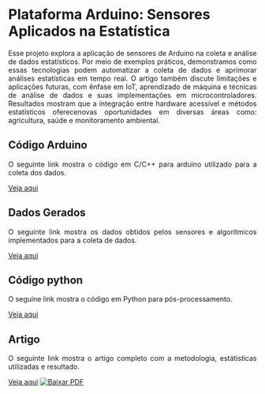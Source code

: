 # Plataforma Arduino: Sensores  Aplicados na Estatística
<div style="text-align: justify;">
Esse projeto explora a aplicação de sensores de Arduino na coleta e análise de dados estatísticos. Por meio de exemplos práticos, demonstramos como essas tecnologias podem automatizar a coleta de dados e aprimorar análises estatísticas em tempo real. O artigo também discute limitações e aplicações futuras, com ênfase em IoT, aprendizado de máquina e técnicas de análise de dados e suas implementações em microcontroladores. Resultados mostram que a integração entre hardware acessível e métodos estatísticos oferecenovas oportunidades em diversas áreas como: agricultura, saúde e monitoramento ambiental.


## Código Arduino 
O seguinte link mostra o código em C/C++ para arduino utilizado para a coleta dos dados.

[Veja aqui](https://github.com/Jeffreypir/SensorArduino/blob/main/AnaliseEstatisticaCompletaPearsonTempArSolo.ino)

## Dados Gerados
O seguinte link mostra os dados obtidos pelos sensores e algoritmicos implementados para a coleta de dados.

[Veja aqui](https://github.com/Jeffreypir/SensorArduino/blob/main/DADOS.CSV)

## Código python
O seguine link mostra o código em Python para pós-processamento.

[Veja aqui](https://github.com/Jeffreypir/SensorArduino/blob/main/gerar_figuras.py)

## Artigo 
O seguinte link mostra o artigo completo com a metodologia, estátisticas utilizadas e resultado. 

[Veja aqui](https://github.com/Jeffreypir/SensorArduino/blob/main/sensoAtuadoresEstastica.pdf)
[![Baixar PDF](https://img.shields.io/badge/Baixar%20PDF-FF5733?style=for-the-badge&logo=github)](https://github.com/Jeffreypir/SensorArduino/raw/main/sensoAtuadoresEstastica.pdf)

</div>

